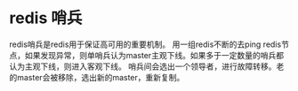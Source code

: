 # redis 哨兵
redis哨兵是redis用于保证高可用的重要机制。
用一组redis不断的去ping redis节点，如果发现异常，则单哨兵认为master主观下线。如果多于一定数量的哨兵都认为主观下线，则进入客观下线。
哨兵间会选出一个领导者，进行故障转移。老的master会被移除，选出新的master，重新复制。
